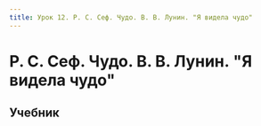 ```yaml
---
title: Урок 12. Р. С. Сеф. Чудо. В. В. Лунин. "Я видела чудо"
---
```


# Р. С. Сеф. Чудо. В. В. Лунин. "Я видела чудо"

## Учебник